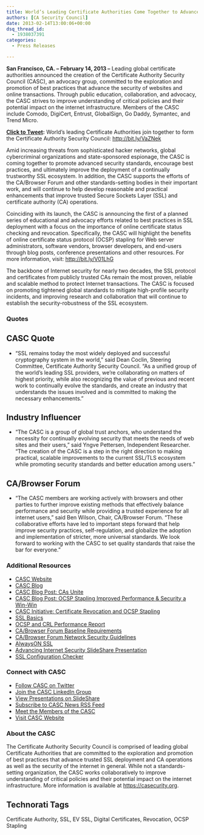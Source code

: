 ```yaml
---
title: World’s Leading Certificate Authorities Come Together to Advance Internet Security and the Trusted SSL Ecosystem
authors: [CA Security Council]
date: 2013-02-14T13:00:06+00:00
dsq_thread_id:
  - 1938037391
categories:
  - Press Releases

---
```

**San Francisco, CA. &ndash; February 14, 2013 &ndash;** Leading global certificate authorities announced the creation of the Certificate Authority Security Council (CASC), an advocacy group, committed to the exploration and promotion of best practices that advance the security of websites and online transactions. Through public education, collaboration, and advocacy, the CASC strives to improve understanding of critical policies and their potential impact on the internet infrastructure. Members of the CASC include Comodo, DigiCert, Entrust, GlobalSign, Go Daddy, Symantec, and Trend Micro. 

[**Click to Tweet**][1]**:** World&rsquo;s leading Certificate Authorities join together to form the Certificate Authority Security Council: <http://bit.ly/VaZNek>

Amid increasing threats from sophisticated hacker networks, global cybercriminal organizations and state-sponsored espionage, the CASC is coming together to promote advanced security standards, encourage best practices, and ultimately improve the deployment of a continually trustworthy SSL ecosystem. In addition, the CASC supports the efforts of the CA/Browser Forum and other standards-setting bodies in their important work, and will continue to help develop reasonable and practical enhancements that improve trusted Secure Sockets Layer (SSL) and certificate authority (CA) operations.

Coinciding with its launch, the CASC is announcing the first of a planned series of educational and advocacy efforts related to best practices in SSL deployment with a focus on the importance of online certificate status checking and revocation. Specifically, the CASC will highlight the benefits of online certificate status protocol (OCSP) stapling for Web server administrators, software vendors, browser developers, and end-users through blog posts, conference presentations and other resources. For more information, visit: <http://bit.ly/V01LhG>

The backbone of Internet security for nearly two decades, the SSL protocol and certificates from publicly trusted CAs remain the most proven, reliable and scalable method to protect Internet transactions. The CASC is focused on promoting tightened global standards to mitigate high-profile security incidents, and improving research and collaboration that will continue to establish the security-robustness of the SSL ecosystem. 

### Quotes

## CASC Quote

  * &ldquo;SSL remains today the most widely deployed and successful cryptography system in the world,&rdquo; said Dean Coclin, Steering Committee, Certificate Authority Security Council. &ldquo;As a unified group of the world&rsquo;s leading SSL providers, we&rsquo;re collaborating on matters of highest priority, while also recognizing the value of previous and recent work to continually evolve the standards, and create an industry that understands the issues involved and is committed to making the necessary enhancements.&rdquo; 

## Industry Influencer

  * &ldquo;The CASC is a group of global trust anchors, who understand the necessity for continually evolving security that meets the needs of web sites and their users,&rdquo; said Yngve Pettersen, Independent Researcher. &ldquo;The creation of the CASC is a step in the right direction to making practical, scalable improvements to the current SSL/TLS ecosystem while promoting security standards and better education among users.&rdquo;

## CA/Browser Forum

  * &ldquo;The CASC members are working actively with browsers and other parties to further improve existing methods that effectively balance performance and security while providing a trusted experience for all internet users,&rdquo; said Ben Wilson, Chair, CA/Browser Forum. &ldquo;These collaborative efforts have led to important steps forward that help improve security practices, self-regulation, and globalize the adoption and implementation of stricter, more universal standards. We look forward to working with the CASC to set quality standards that raise the bar for everyone.&rdquo;

### Additional Resources

  * [CASC Website][2]
  * [CASC Blog][3]
  * [CASC Blog Post: CAs Unite][4]
  * [CASC Blog Post: OCSP Stapling Improved Performance & Security a Win-Win][5]
  * [CASC Initiative: Certificate Revocation and OCSP Stapling][6]
  * [SSL Basics][7]
  * [OCSP and CRL Performance Report][8]
  * [CA/Browser Forum Baseline Requirements][9]
  * [CA/Browser Forum Network Security Guidelines][10]
  * [AlwaysON SSL][11]
  * [Advancing Internet Security SlideShare Presentation][12]
  * [SSL Configuration Checker][13]

### Connect with CASC

  * [Follow CASC on Twitter][14]
  * [Join the CASC LinkedIn Group][15]
  * [View Presentations on SlideShare][16]
  * [Subscribe to CASC News RSS Feed][17]
  * [Meet the Members of the CASC][18]
  * [Visit CASC Website][2]

### About the CASC

The Certificate Authority Security Council is comprised of leading global Certificate Authorities that are committed to the exploration and promotion of best practices that advance trusted SSL deployment and CA operations as well as the security of the internet in general. While not a standards-setting organization, the CASC works collaboratively to improve understanding of critical policies and their potential impact on the internet infrastructure. More information is available at <https://casecurity.org>.


  ###


## Technorati Tags
Certificate Authority, SSL, EV SSL, Digital Certificates, Revocation, OCSP Stapling

 [1]: http://bit.ly/XLX7QP
 [2]: http://bit.ly/VQCIZc
 [3]: http://bit.ly/12H8EX9
 [4]: http://bit.ly/XLXMld
 [5]: http://bit.ly/12h0SU2
 [6]: http://bit.ly/V01LhG
 [7]: http://bit.ly/WfugEN
 [8]: http://bit.ly/WVE1rG
 [9]: http://bit.ly/WVE32W
 [10]: http://bit.ly/XE39mt
 [11]: http://bit.ly/WVE6f3
 [12]: http://slidesha.re/X8RavP
 [13]: http://bit.ly/Y9ryhB
 [14]: http://bit.ly/X3x9XB
 [15]: http://linkd.in/VSTWdR
 [16]: http://slidesha.re/Ye2dFf
 [17]: http://bit.ly/XE3xRS
 [18]: http://bit.ly/YXYhcP